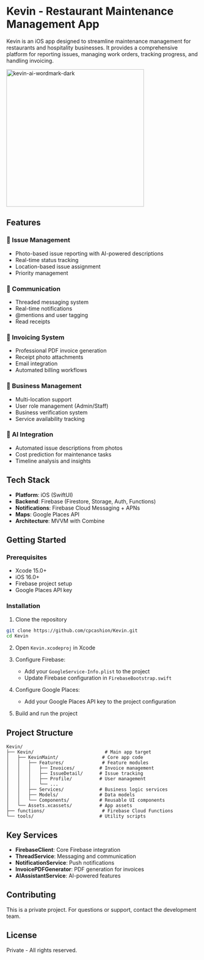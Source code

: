 # Kevin - Restaurant Maintenance Management App

Kevin is an iOS app designed to streamline maintenance management for restaurants and hospitality businesses. It provides a comprehensive platform for reporting issues, managing work orders, tracking progress, and handling invoicing.

<img width="360" height="360" alt="kevin-ai-wordmark-dark" src="https://github.com/user-attachments/assets/74907558-eebb-4c4c-8961-7fc9ee66a183" />

## Features

### 🔧 Issue Management
- Photo-based issue reporting with AI-powered descriptions
- Real-time status tracking
- Location-based issue assignment
- Priority management

### 💬 Communication
- Threaded messaging system
- Real-time notifications
- @mentions and user tagging
- Read receipts

### 📄 Invoicing System
- Professional PDF invoice generation
- Receipt photo attachments
- Email integration
- Automated billing workflows

### 🏢 Business Management
- Multi-location support
- User role management (Admin/Staff)
- Business verification system
- Service availability tracking

### 🤖 AI Integration
- Automated issue descriptions from photos
- Cost prediction for maintenance tasks
- Timeline analysis and insights

## Tech Stack

- **Platform**: iOS (SwiftUI)
- **Backend**: Firebase (Firestore, Storage, Auth, Functions)
- **Notifications**: Firebase Cloud Messaging + APNs
- **Maps**: Google Places API
- **Architecture**: MVVM with Combine

## Getting Started

### Prerequisites
- Xcode 15.0+
- iOS 16.0+
- Firebase project setup
- Google Places API key

### Installation

1. Clone the repository
```bash
git clone https://github.com/cpcashion/Kevin.git
cd Kevin
```

2. Open `Kevin.xcodeproj` in Xcode

3. Configure Firebase:
   - Add your `GoogleService-Info.plist` to the project
   - Update Firebase configuration in `FirebaseBootstrap.swift`

4. Configure Google Places:
   - Add your Google Places API key to the project configuration

5. Build and run the project

## Project Structure

```
Kevin/
├── Kevin/                          # Main app target
│   ├── KevinMaint/                # Core app code
│   │   ├── Features/              # Feature modules
│   │   │   ├── Invoices/         # Invoice management
│   │   │   ├── IssueDetail/      # Issue tracking
│   │   │   ├── Profile/          # User management
│   │   │   └── ...
│   │   ├── Services/             # Business logic services
│   │   ├── Models/               # Data models
│   │   └── Components/           # Reusable UI components
│   └── Assets.xcassets/          # App assets
├── functions/                     # Firebase Cloud Functions
└── tools/                        # Utility scripts
```

## Key Services

- **FirebaseClient**: Core Firebase integration
- **ThreadService**: Messaging and communication
- **NotificationService**: Push notifications
- **InvoicePDFGenerator**: PDF generation for invoices
- **AIAssistantService**: AI-powered features

## Contributing

This is a private project. For questions or support, contact the development team.

## License

Private - All rights reserved.
